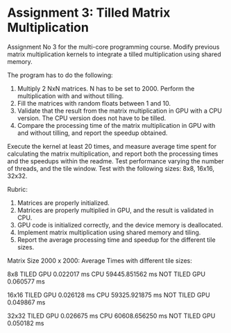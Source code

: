 # Assignment 3: Tilled Matrix Multiplication

Assignment No 3 for the multi-core programming course. Modify previous matrix multiplication kernels to integrate a tilled multiplication using shared memory.

The program has to do the following:

1. Multiply 2 NxN matrices. N has to be set to 2000. Perform the multiplication with and without tilling.
2. Fill the matrices with random floats between 1 and 10.
3. Validate that the result from the matrix multiplication in GPU with a CPU version. The CPU version does not have to be tilled.
4. Compare the processing time of the matrix multiplication in GPU with and without tilling, and report the speedup obtained.

Execute the kernel at least 20 times, and measure average time spent for calculating the matrix multiplication, and report both the processing times and the speedups within the readme. Test performance varying the number of threads, and the tile window. Test with the following sizes: 8x8, 16x16, 32x32.

Rubric:

1. Matrices are properly initialized.
2. Matrices are properly multiplied in GPU, and the result is validated in CPU.
3. GPU code is initialized correctly, and the device memory is deallocated.
4. Implement matrix multiplication using shared memory and tiling.
5. Report the average processing time and speedup for the different tile sizes.


Matrix Size 2000 x 2000:
Average Times with different tile sizes:

8x8
TILED GPU 0.022017 ms
CPU 59445.851562 ms
NOT TILED GPU 0.060577 ms

16x16
TILED GPU 0.026128 ms
CPU 59325.921875 ms
NOT TILED GPU 0.049867 ms

32x32
TILED GPU 0.026675 ms
CPU 60608.656250 ms
NOT TILED GPU 0.050182 ms
